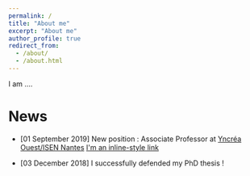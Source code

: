 ```yaml
---
permalink: /
title: "About me"
excerpt: "About me"
author_profile: true
redirect_from: 
  - /about/
  - /about.html
---
```


I am ....

News
======
* [01 September 2019] New position : Associate Professor at [Yncréa Ouest/ISEN Nantes](https://isen-nantes.fr/) [I'm an inline-style link](https://www.google.com)

* [03 December 2018] I successfully defended my PhD thesis !

